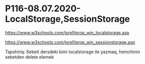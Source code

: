 # P116-08.07.2020-LocalStorage,SessionStorage

https://www.w3schools.com/jsref/prop_win_localstorage.asp

https://www.w3schools.com/jsref/prop_win_sessionstorage.asp

Tapshiriq:
Sebeti dersdeki kimi localstorage ile yazmaq, hemchinin sebetden delete elemek
